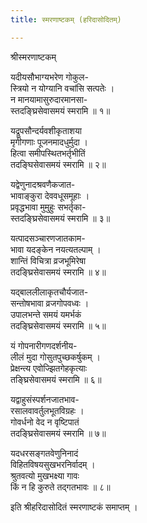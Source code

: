 ```yaml
---
title: स्मरणाष्टकम् (हरिदासोदितम्)

---
```

  
 श्रीस्मरणाष्टकम्   
  
यदीयसौभाग्यभरेण गोकुल-  
स्त्रियो न योग्यानि वचांसि सत्पतेः ।  
न मानयामासुरुदारमानसा-  
स्तदङ्घ्रिसेवासमयं स्मरामि ॥ १॥  
  
यद्रूपसौन्दर्यवशीकृताशया  
मृगीगणाः पूजनमादधुर्मुदा ।  
हित्वा समीपस्थितभर्तृभीतिं  
तदङ्घिसेवासमयं स्मरामि ॥ २॥  
  
यद्वेणुनादश्रवणैकजात-  
भावाङ्कुरा देववधूसमूहाः ।  
प्रवृद्धभावा मुमुहुः सभर्तृका-  
स्तदङ्घ्रिसेवासमयं स्मरामि ॥ ३॥  
  
यत्पादसञ्चारणजातकाम-  
भावा यदङ्केन नयत्यतल्पाम् ।  
शान्तिं विचित्रा व्रजभूमिरेषा  
तदङ्घ्रिसेवासमयं स्मरामि ॥ ४॥  
  
यद्बाललीलाकृतचौर्यजात-  
सन्तोषभावा व्रजगोपवध्वः ।  
उपालभन्ते समयं यमर्भकं  
तदङ्घ्रिसेवासमयं स्मरामि ॥ ५॥  
  
यं गोपनारीगणदर्शनीय-  
लीलं मुदा गोसुतपुच्छकर्षुकम् ।  
प्रेक्षन्त्य एवोज्झितगेहकृत्याः  
तङ्घ्रिसेवासमयं स्मरामि ॥ ६॥  
  
यद्वाहुसंस्पर्शनजातभाव-  
रसालवावर्तुलभूतविग्रहः ।  
गोवर्धनो वेद न वृष्टिपातं  
तदङ्घ्रिसेवासमयं स्मरामि ॥ ७॥  
  
यदधरसङ्गतवेणुनिनादं  
विहितविषयसुखभरनिर्वादम् ।  
श्रुतवत्यो मुखभक्ष्या गावः  
किं न हि कुरुते तद्गतभावः ॥ ८॥  
  
इति श्रीहरिदासोदितं स्मरणाष्टकं समाप्तम् ।  
  
  

  

